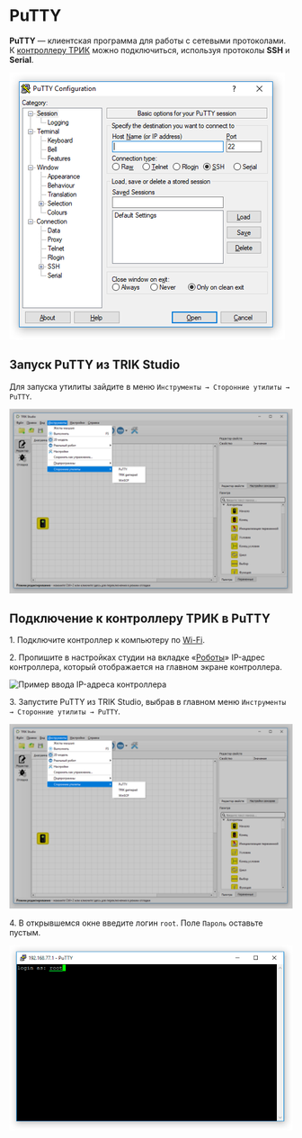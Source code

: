# PuTTY

**PuTTY** — клиентская программа для работы с сетевыми протоколами. К [контроллеру ТРИК](../../trik/about/) можно подключиться, используя протоколы **SSH** и **Serial**.

![](../../.gitbook/assets/putty.png)

## Запуск PuTTY из TRIK Studio

Для запуска утилиты зайдите в меню `Инструменты → Сторонние утилиты → PuTTY`.

![](../../.gitbook/assets/utilities.png)

## Подключение к контроллеру ТРИК в PuTTY

1\. Подключите контроллер к компьютеру по [Wi-Fi](../../trik/wi-fi/network-connection.md).

2\. Пропишите в настройках студии на вкладке «[Роботы](../settings.md#robots)» IP-адрес контроллера, который отображается на главном экране контроллера.

![Пример ввода IP-адреса контроллера](../../.gitbook/assets/putty\_ip.png)

3\. Запустите PuTTY из TRIK Studio, выбрав в главном меню `Инструменты → Сторонние утилиты → PuTTY`.

![](../../.gitbook/assets/utilities.png)

4\. В открывшемся окне введите логин `root`. Поле `Пароль` оставьте пустым.

![](../../.gitbook/assets/putty-login.png)
